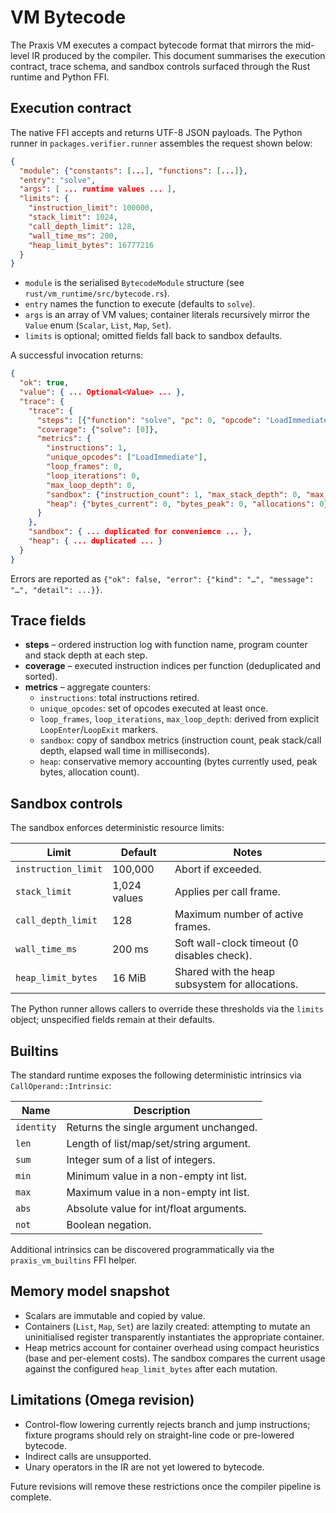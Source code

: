 # VM Bytecode

The Praxis VM executes a compact bytecode format that mirrors the mid-level IR
produced by the compiler.  This document summarises the execution contract,
trace schema, and sandbox controls surfaced through the Rust runtime and Python
FFI.

## Execution contract

The native FFI accepts and returns UTF-8 JSON payloads.  The Python runner in
`packages.verifier.runner` assembles the request shown below:

```json
{
  "module": {"constants": [...], "functions": [...]},
  "entry": "solve",
  "args": [ ... runtime values ... ],
  "limits": {
    "instruction_limit": 100000,
    "stack_limit": 1024,
    "call_depth_limit": 128,
    "wall_time_ms": 200,
    "heap_limit_bytes": 16777216
  }
}
```

* `module` is the serialised `BytecodeModule` structure (see `rust/vm_runtime/src/bytecode.rs`).
* `entry` names the function to execute (defaults to `solve`).
* `args` is an array of VM values; container literals recursively mirror the
  `Value` enum (`Scalar`, `List`, `Map`, `Set`).
* `limits` is optional; omitted fields fall back to sandbox defaults.

A successful invocation returns:

```json
{
  "ok": true,
  "value": { ... Optional<Value> ... },
  "trace": {
    "trace": {
      "steps": [{"function": "solve", "pc": 0, "opcode": "LoadImmediate", "stack_depth": 0}],
      "coverage": {"solve": [0]},
      "metrics": {
        "instructions": 1,
        "unique_opcodes": ["LoadImmediate"],
        "loop_frames": 0,
        "loop_iterations": 0,
        "max_loop_depth": 0,
        "sandbox": {"instruction_count": 1, "max_stack_depth": 0, "max_call_depth": 1, "elapsed": 0},
        "heap": {"bytes_current": 0, "bytes_peak": 0, "allocations": 0}
      }
    },
    "sandbox": { ... duplicated for convenience ... },
    "heap": { ... duplicated ... }
  }
}
```

Errors are reported as `{"ok": false, "error": {"kind": "…", "message": "…", "detail": ...}}`.

## Trace fields

* **steps** – ordered instruction log with function name, program counter and
  stack depth at each step.
* **coverage** – executed instruction indices per function (deduplicated and
  sorted).
* **metrics** – aggregate counters:
  * `instructions`: total instructions retired.
  * `unique_opcodes`: set of opcodes executed at least once.
  * `loop_frames`, `loop_iterations`, `max_loop_depth`: derived from explicit
    `LoopEnter`/`LoopExit` markers.
  * `sandbox`: copy of sandbox metrics (instruction count, peak stack/call
    depth, elapsed wall time in milliseconds).
  * `heap`: conservative memory accounting (bytes currently used, peak bytes,
    allocation count).

## Sandbox controls

The sandbox enforces deterministic resource limits:

| Limit                | Default       | Notes                                           |
| -------------------- | ------------- | ----------------------------------------------- |
| `instruction_limit`  | 100,000       | Abort if exceeded.                              |
| `stack_limit`        | 1,024 values  | Applies per call frame.                         |
| `call_depth_limit`   | 128           | Maximum number of active frames.                |
| `wall_time_ms`       | 200 ms        | Soft wall-clock timeout (0 disables check).     |
| `heap_limit_bytes`   | 16 MiB        | Shared with the heap subsystem for allocations. |

The Python runner allows callers to override these thresholds via the `limits`
object; unspecified fields remain at their defaults.

## Builtins

The standard runtime exposes the following deterministic intrinsics via
`CallOperand::Intrinsic`:

| Name      | Description                                   |
| --------- | --------------------------------------------- |
| `identity`| Returns the single argument unchanged.        |
| `len`     | Length of list/map/set/string argument.       |
| `sum`     | Integer sum of a list of integers.            |
| `min`     | Minimum value in a non-empty int list.        |
| `max`     | Maximum value in a non-empty int list.        |
| `abs`     | Absolute value for int/float arguments.       |
| `not`     | Boolean negation.                             |

Additional intrinsics can be discovered programmatically via the
`praxis_vm_builtins` FFI helper.

## Memory model snapshot

* Scalars are immutable and copied by value.
* Containers (`List`, `Map`, `Set`) are lazily created: attempting to mutate an
  uninitialised register transparently instantiates the appropriate container.
* Heap metrics account for container overhead using compact heuristics (base and
  per-element costs).  The sandbox compares the current usage against the
  configured `heap_limit_bytes` after each mutation.

## Limitations (Omega revision)

* Control-flow lowering currently rejects branch and jump instructions; fixture
  programs should rely on straight-line code or pre-lowered bytecode.
* Indirect calls are unsupported.
* Unary operators in the IR are not yet lowered to bytecode.

Future revisions will remove these restrictions once the compiler pipeline is
complete.
